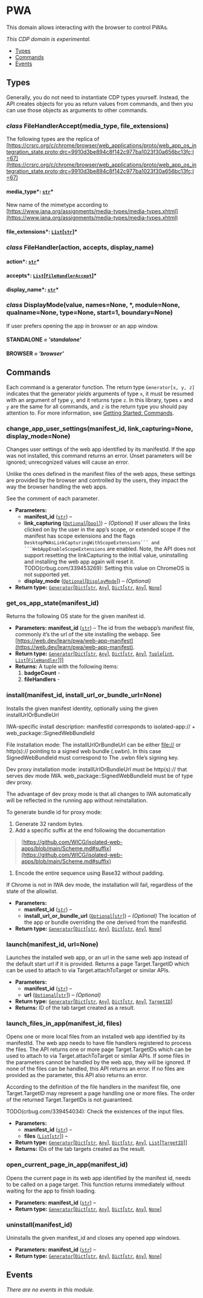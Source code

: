 # PWA

This domain allows interacting with the browser to control PWAs.

*This CDP domain is experimental.*

<a id="module-nodriver.cdp.pwa"></a>
* [Types]()
* [Commands]()
* [Events]()

## Types

Generally, you do not need to instantiate CDP types
yourself. Instead, the API creates objects for you as return
values from commands, and then you can use those objects as
arguments to other commands.

### *class* FileHandlerAccept(media_type, file_extensions)

The following types are the replica of
[https://crsrc.org/c/chrome/browser/web_applications/proto/web_app_os_integration_state.proto;drc=9910d3be894c8f142c977ba1023f30a656bc13fc;l=67](https://crsrc.org/c/chrome/browser/web_applications/proto/web_app_os_integration_state.proto;drc=9910d3be894c8f142c977ba1023f30a656bc13fc;l=67)

#### media_type*: [`str`](https://docs.python.org/3/library/stdtypes.html#str)*

New name of the mimetype according to
[https://www.iana.org/assignments/media-types/media-types.xhtml](https://www.iana.org/assignments/media-types/media-types.xhtml)

#### file_extensions*: [`List`](https://docs.python.org/3/library/typing.html#typing.List)[[`str`](https://docs.python.org/3/library/stdtypes.html#str)]*

### *class* FileHandler(action, accepts, display_name)

#### action*: [`str`](https://docs.python.org/3/library/stdtypes.html#str)*

#### accepts*: [`List`](https://docs.python.org/3/library/typing.html#typing.List)[[`FileHandlerAccept`](#nodriver.cdp.pwa.FileHandlerAccept)]*

#### display_name*: [`str`](https://docs.python.org/3/library/stdtypes.html#str)*

### *class* DisplayMode(value, names=None, \*, module=None, qualname=None, type=None, start=1, boundary=None)

If user prefers opening the app in browser or an app window.

#### STANDALONE *= 'standalone'*

#### BROWSER *= 'browser'*

## Commands

Each command is a generator function. The return
type `Generator[x, y, z]` indicates that the generator
*yields* arguments of type `x`, it must be resumed with
an argument of type `y`, and it returns type `z`. In
this library, types `x` and `y` are the same for all
commands, and `z` is the return type you should pay attention
to. For more information, see
[Getting Started: Commands](../../readme.md#getting-started-commands).

### change_app_user_settings(manifest_id, link_capturing=None, display_mode=None)

Changes user settings of the web app identified by its manifestId. If the
app was not installed, this command returns an error. Unset parameters will
be ignored; unrecognized values will cause an error.

Unlike the ones defined in the manifest files of the web apps, these
settings are provided by the browser and controlled by the users, they
impact the way the browser handling the web apps.

See the comment of each parameter.

* **Parameters:**
  * **manifest_id** ([`str`](https://docs.python.org/3/library/stdtypes.html#str)) – 
  * **link_capturing** ([`Optional`](https://docs.python.org/3/library/typing.html#typing.Optional)[[`bool`](https://docs.python.org/3/library/functions.html#bool)]) – *(Optional)* If user allows the links clicked on by the user in the app’s scope, or extended scope if the manifest has scope extensions and the flags ``DesktopPWAsLinkCapturingWithScopeExtensions``` and ```WebAppEnableScopeExtensions`` are enabled.  Note, the API does not support resetting the linkCapturing to the initial value, uninstalling and installing the web app again will reset it.  TODO(crbug.com/339453269): Setting this value on ChromeOS is not supported yet.
  * **display_mode** ([`Optional`](https://docs.python.org/3/library/typing.html#typing.Optional)[[`DisplayMode`](#nodriver.cdp.pwa.DisplayMode)]) – *(Optional)*
* **Return type:**
  [`Generator`](https://docs.python.org/3/library/typing.html#typing.Generator)[[`Dict`](https://docs.python.org/3/library/typing.html#typing.Dict)[[`str`](https://docs.python.org/3/library/stdtypes.html#str), [`Any`](https://docs.python.org/3/library/typing.html#typing.Any)], [`Dict`](https://docs.python.org/3/library/typing.html#typing.Dict)[[`str`](https://docs.python.org/3/library/stdtypes.html#str), [`Any`](https://docs.python.org/3/library/typing.html#typing.Any)], [`None`](https://docs.python.org/3/library/constants.html#None)]

### get_os_app_state(manifest_id)

Returns the following OS state for the given manifest id.

* **Parameters:**
  **manifest_id** ([`str`](https://docs.python.org/3/library/stdtypes.html#str)) – The id from the webapp’s manifest file, commonly it’s the url of the site installing the webapp. See [https://web.dev/learn/pwa/web-app-manifest](https://web.dev/learn/pwa/web-app-manifest).
* **Return type:**
  [`Generator`](https://docs.python.org/3/library/typing.html#typing.Generator)[[`Dict`](https://docs.python.org/3/library/typing.html#typing.Dict)[[`str`](https://docs.python.org/3/library/stdtypes.html#str), [`Any`](https://docs.python.org/3/library/typing.html#typing.Any)], [`Dict`](https://docs.python.org/3/library/typing.html#typing.Dict)[[`str`](https://docs.python.org/3/library/stdtypes.html#str), [`Any`](https://docs.python.org/3/library/typing.html#typing.Any)], [`Tuple`](https://docs.python.org/3/library/typing.html#typing.Tuple)[[`int`](https://docs.python.org/3/library/functions.html#int), [`List`](https://docs.python.org/3/library/typing.html#typing.List)[[`FileHandler`](#nodriver.cdp.pwa.FileHandler)]]]
* **Returns:**
  A tuple with the following items:
  1. **badgeCount** -
  2. **fileHandlers** -

### install(manifest_id, install_url_or_bundle_url=None)

Installs the given manifest identity, optionally using the given installUrlOrBundleUrl

IWA-specific install description:
manifestId corresponds to isolated-app:// + web_package::SignedWebBundleId

File installation mode:
The installUrlOrBundleUrl can be either [file://](file://) or http(s):// pointing
to a signed web bundle (.swbn). In this case SignedWebBundleId must correspond to
The .swbn file’s signing key.

Dev proxy installation mode:
installUrlOrBundleUrl must be http(s):// that serves dev mode IWA.
web_package::SignedWebBundleId must be of type dev proxy.

The advantage of dev proxy mode is that all changes to IWA
automatically will be reflected in the running app without
reinstallation.

To generate bundle id for proxy mode:
1. Generate 32 random bytes.
2. Add a specific suffix at the end following the documentation

> [https://github.com/WICG/isolated-web-apps/blob/main/Scheme.md#suffix](https://github.com/WICG/isolated-web-apps/blob/main/Scheme.md#suffix)
1. Encode the entire sequence using Base32 without padding.

If Chrome is not in IWA dev
mode, the installation will fail, regardless of the state of the allowlist.

* **Parameters:**
  * **manifest_id** ([`str`](https://docs.python.org/3/library/stdtypes.html#str)) – 
  * **install_url_or_bundle_url** ([`Optional`](https://docs.python.org/3/library/typing.html#typing.Optional)[[`str`](https://docs.python.org/3/library/stdtypes.html#str)]) – *(Optional)* The location of the app or bundle overriding the one derived from the manifestId.
* **Return type:**
  [`Generator`](https://docs.python.org/3/library/typing.html#typing.Generator)[[`Dict`](https://docs.python.org/3/library/typing.html#typing.Dict)[[`str`](https://docs.python.org/3/library/stdtypes.html#str), [`Any`](https://docs.python.org/3/library/typing.html#typing.Any)], [`Dict`](https://docs.python.org/3/library/typing.html#typing.Dict)[[`str`](https://docs.python.org/3/library/stdtypes.html#str), [`Any`](https://docs.python.org/3/library/typing.html#typing.Any)], [`None`](https://docs.python.org/3/library/constants.html#None)]

### launch(manifest_id, url=None)

Launches the installed web app, or an url in the same web app instead of the
default start url if it is provided. Returns a page Target.TargetID which
can be used to attach to via Target.attachToTarget or similar APIs.

* **Parameters:**
  * **manifest_id** ([`str`](https://docs.python.org/3/library/stdtypes.html#str)) – 
  * **url** ([`Optional`](https://docs.python.org/3/library/typing.html#typing.Optional)[[`str`](https://docs.python.org/3/library/stdtypes.html#str)]) – *(Optional)*
* **Return type:**
  [`Generator`](https://docs.python.org/3/library/typing.html#typing.Generator)[[`Dict`](https://docs.python.org/3/library/typing.html#typing.Dict)[[`str`](https://docs.python.org/3/library/stdtypes.html#str), [`Any`](https://docs.python.org/3/library/typing.html#typing.Any)], [`Dict`](https://docs.python.org/3/library/typing.html#typing.Dict)[[`str`](https://docs.python.org/3/library/stdtypes.html#str), [`Any`](https://docs.python.org/3/library/typing.html#typing.Any)], [`TargetID`](target.md#nodriver.cdp.target.TargetID)]
* **Returns:**
  ID of the tab target created as a result.

### launch_files_in_app(manifest_id, files)

Opens one or more local files from an installed web app identified by its
manifestId. The web app needs to have file handlers registered to process
the files. The API returns one or more page Target.TargetIDs which can be
used to attach to via Target.attachToTarget or similar APIs.
If some files in the parameters cannot be handled by the web app, they will
be ignored. If none of the files can be handled, this API returns an error.
If no files are provided as the parameter, this API also returns an error.

According to the definition of the file handlers in the manifest file, one
Target.TargetID may represent a page handling one or more files. The order
of the returned Target.TargetIDs is not guaranteed.

TODO(crbug.com/339454034): Check the existences of the input files.

* **Parameters:**
  * **manifest_id** ([`str`](https://docs.python.org/3/library/stdtypes.html#str)) – 
  * **files** ([`List`](https://docs.python.org/3/library/typing.html#typing.List)[[`str`](https://docs.python.org/3/library/stdtypes.html#str)]) – 
* **Return type:**
  [`Generator`](https://docs.python.org/3/library/typing.html#typing.Generator)[[`Dict`](https://docs.python.org/3/library/typing.html#typing.Dict)[[`str`](https://docs.python.org/3/library/stdtypes.html#str), [`Any`](https://docs.python.org/3/library/typing.html#typing.Any)], [`Dict`](https://docs.python.org/3/library/typing.html#typing.Dict)[[`str`](https://docs.python.org/3/library/stdtypes.html#str), [`Any`](https://docs.python.org/3/library/typing.html#typing.Any)], [`List`](https://docs.python.org/3/library/typing.html#typing.List)[[`TargetID`](target.md#nodriver.cdp.target.TargetID)]]
* **Returns:**
  IDs of the tab targets created as the result.

### open_current_page_in_app(manifest_id)

Opens the current page in its web app identified by the manifest id, needs
to be called on a page target. This function returns immediately without
waiting for the app to finish loading.

* **Parameters:**
  **manifest_id** ([`str`](https://docs.python.org/3/library/stdtypes.html#str)) – 
* **Return type:**
  [`Generator`](https://docs.python.org/3/library/typing.html#typing.Generator)[[`Dict`](https://docs.python.org/3/library/typing.html#typing.Dict)[[`str`](https://docs.python.org/3/library/stdtypes.html#str), [`Any`](https://docs.python.org/3/library/typing.html#typing.Any)], [`Dict`](https://docs.python.org/3/library/typing.html#typing.Dict)[[`str`](https://docs.python.org/3/library/stdtypes.html#str), [`Any`](https://docs.python.org/3/library/typing.html#typing.Any)], [`None`](https://docs.python.org/3/library/constants.html#None)]

### uninstall(manifest_id)

Uninstalls the given manifest_id and closes any opened app windows.

* **Parameters:**
  **manifest_id** ([`str`](https://docs.python.org/3/library/stdtypes.html#str)) – 
* **Return type:**
  [`Generator`](https://docs.python.org/3/library/typing.html#typing.Generator)[[`Dict`](https://docs.python.org/3/library/typing.html#typing.Dict)[[`str`](https://docs.python.org/3/library/stdtypes.html#str), [`Any`](https://docs.python.org/3/library/typing.html#typing.Any)], [`Dict`](https://docs.python.org/3/library/typing.html#typing.Dict)[[`str`](https://docs.python.org/3/library/stdtypes.html#str), [`Any`](https://docs.python.org/3/library/typing.html#typing.Any)], [`None`](https://docs.python.org/3/library/constants.html#None)]

## Events

*There are no events in this module.*
